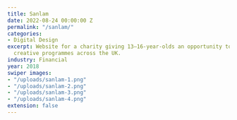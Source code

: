 ```yaml
---
title: Sanlam
date: 2022-08-24 00:00:00 Z
permalink: "/sanlam/"
categories:
- Digital Design
excerpt: Website for a charity giving 13–16-year-olds an opportunity to a range of
  creative programmes across the UK.
industry: Financial
year: 2018
swiper images:
- "/uploads/sanlam-1.png"
- "/uploads/sanlam-2.png"
- "/uploads/sanlam-3.png"
- "/uploads/sanlam-4.png"
extension: false
---
```


